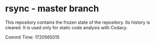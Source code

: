 # rsync - master branch

This repository contains the frozen state of the repository.
Its history is cleared. It is used only for static code
analysis with Codacy.

Commit Time: 1720565015